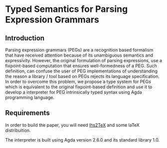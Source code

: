Typed Semantics for Parsing Expression Grammars
==================================================

Introduction
--------------

Parsing expression grammars (PEGs) are a recognition based formalism that
have received attention because of its unambiguous semantics and 
expressivity. However, the original formulation of parsing expressions,
use a fixpoint-based computation that ensures well-formedness of 
a PEG. Such definition, can confuse the user of PEG implementations
of understanding the reason a library / tool based on PEGs rejects 
its language specification. In order to overcome this problem, we 
propose a type system for PEGs which is equivalent to the original 
fixpoint-based definition and use it to develop a interpreter for 
PEG intrinsically typed syntax using Agda programming language.


Requirements
---------------

In order to build the paper, you will need [lhs2TeX](http://hackage.haskell.org/package/lhs2tex) and 
some laTeX distribuition.

The interpreter is built using Agda version 2.6.0 and its standard library 1.0.
 
